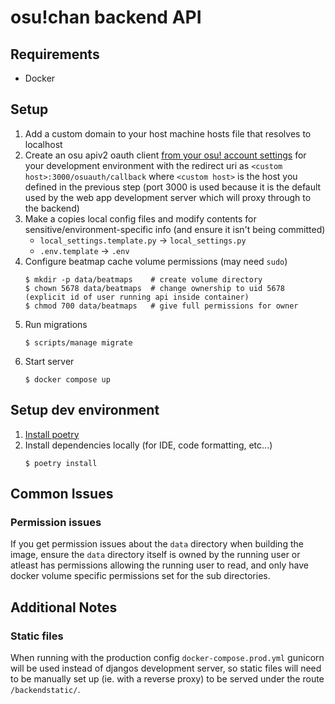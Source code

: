 # osu!chan backend API

## Requirements

- Docker

## Setup

1. Add a custom domain to your host machine hosts file that resolves to localhost
2. Create an osu apiv2 oauth client [from your osu! account settings](https://osu.ppy.sh/home/account/edit) for your development environment with the redirect uri as `<custom host>:3000/osuauth/callback` where `<custom host>` is the host you defined in the previous step (port 3000 is used because it is the default used by the web app development server which will proxy through to the backend)
3. Make a copies local config files and modify contents for sensitive/environment-specific info (and ensure it isn't being committed)
    - `local_settings.template.py` -> `local_settings.py`
    - `.env.template` -> `.env`
4. Configure beatmap cache volume permissions (may need `sudo`)
    ```shell
    $ mkdir -p data/beatmaps    # create volume directory
    $ chown 5678 data/beatmaps  # change ownership to uid 5678 (explicit id of user running api inside container)
    $ chmod 700 data/beatmaps   # give full permissions for owner
    ```
5. Run migrations
    ```shell
    $ scripts/manage migrate
    ```
6. Start server
    ```shell
    $ docker compose up
    ```

## Setup dev environment

1. [Install poetry](https://python-poetry.org/docs/)
2. Install dependencies locally (for IDE, code formatting, etc...)
    ```
    $ poetry install
    ```

## Common Issues

### Permission issues

If you get permission issues about the `data` directory when building the image, ensure the `data` directory itself is owned by the running user or atleast has permissions allowing the running user to read, and only have docker volume specific permissions set for the sub directories.


## Additional Notes

### Static files

When running with the production config `docker-compose.prod.yml` gunicorn will be used instead of djangos development server, so static files will need to be manually set up (ie. with a reverse proxy) to be served under the route `/backendstatic/`.
